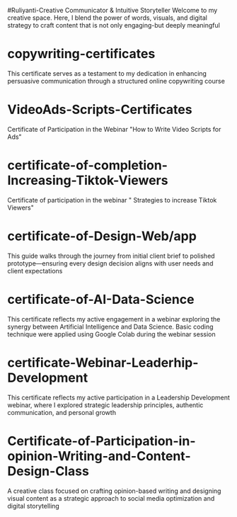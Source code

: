 #Ruliyanti-Creative Communicator & Intuitive Storyteller
Welcome to my creative space. Here, I blend the power of words, visuals, and digital strategy to craft content that is not only engaging-but deeply meaningful
# copywriting-certificates
This certificate serves as a testament to my dedication in enhancing persuasive communication through a structured online copywriting course
# VideoAds-Scripts-Certificates
Certificate of Participation in the Webinar "How to Write Video Scripts for Ads"
# certificate-of-completion-Increasing-Tiktok-Viewers
Certificate of participation in the webinar " Strategies to increase Tiktok Viewers" 
# certificate-of-Design-Web/app
This guide walks through the journey from initial client brief to polished prototype—ensuring every design decision aligns with user needs and client expectations
# certificate-of-AI-Data-Science
This certificate reflects my active engagement in a webinar exploring the synergy between Artificial Intelligence and Data Science. Basic coding technique were applied using Google Colab during the webinar session
# certificate-Webinar-Leaderhip-Development
This certificate reflects my active participation in a Leadership Development webinar, where I explored strategic leadership principles, authentic communication, and personal growth
# Certificate-of-Participation-in-opinion-Writing-and-Content-Design-Class
A creative class focused on crafting opinion-based writing and designing visual content as a strategic approach to social media optimization and digital storytelling
